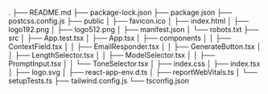 .
├── README.md
├── package-lock.json
├── package.json
├── postcss.config.js
├── public
│   ├── favicon.ico
│   ├── index.html
│   ├── logo192.png
│   ├── logo512.png
│   ├── manifest.json
│   └── robots.txt
├── src
│   ├── App.test.tsx
│   ├── App.tsx
│   ├── components
│   │   ├── ContextField.tsx
│   │   ├── EmailResponder.tsx
│   │   ├── GenerateButton.tsx
│   │   ├── LengthSelector.tsx
│   │   ├── ModelSelector.tsx
│   │   ├── PromptInput.tsx
│   │   └── ToneSelector.tsx
│   ├── index.css
│   ├── index.tsx
│   ├── logo.svg
│   ├── react-app-env.d.ts
│   ├── reportWebVitals.ts
│   └── setupTests.ts
├── tailwind.config.js
└── tsconfig.json